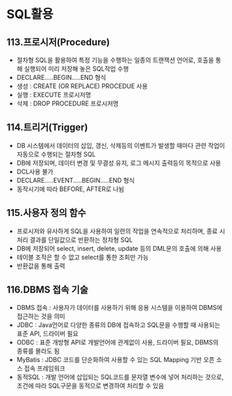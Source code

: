 # SQL활용

## 113.프로시저(Procedure)
- 절차형 SQL을 활용하여 특정 기능을 수행하는 일종의 트랜잭션 언어로, 호출을 통해 실행되어 미리 저장해 놓은 SQL작업 수행
- DECLARE.....BEGIN.....END 형식
- 생성 : CREATE (OR REPLACE) PROCEDUE 사용
- 실행 : EXECUTE 프로시저명
- 삭제 : DROP PROCEDURE 프로시저명


## 114.트리거(Trigger)
- DB 시스템에서 데이터의 삽입, 갱신, 삭제등의 이벤트가 발생할 때마다 관련 작업이 자동으로 수행되는 절차형 SQL
- DB에 저장되며, 데이터 변경 및 무결성 유지, 로그 메시지 출력등의 목적으로 사용
- DCL사용 불가
- DECLARE.....EVENT.....BEGIN.....END 형식
- 동작시기에 따라 BEFORE, AFTER로 나뉨


## 115.사용자 정의 함수
- 프로시저와 유사하게 SQL을 사용하여 일련의 작업을 연속적으로 처리하며, 종료 시 처리 결과를 단일값으로 반환하는 정차형 SQL
- DB에 저장되어 select, insert, delete, update 등의 DML문의 호출에 의해 사용
- 테이블 조작은 할 수 없고 select를 통한 조회만 가능
- 반환값을 통해 출력

 ## 116.DBMS 접속 기술
 - DBMS 접속 : 사용자가 데이터를 사용하기 위해 응용 시스템을 이용하여 DBMS에 접근하는 것을 의미
 - JDBC : Java언어로 다양한 종류의 DB에 접속하고 SQL문을 수행할 때 사용되는 표준 API, 드라이버 필요
 - ODBC : 표준 개방형 API로 개발언어에 관계없이 사용, 드라이버 필요, DBMS의 종류를 몰라도 됨
 - MyBatis : JDBC 코드를 단순화하여 사용할 수 있는 SQL Mapping 기반 오픈 소스 접속 프레임워크
 - 동적SQL : 개발 언어에 삽입되는 SQL코드를 문자열 변수에 넣어 처리하는 것으로, 조건에 따라 SQL구문을 동적으로 변경하여 처리할 수 있음